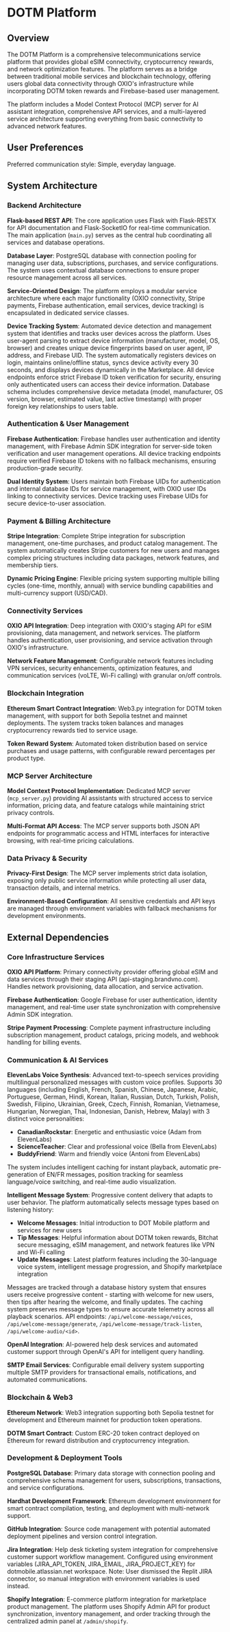 # DOTM Platform

## Overview

The DOTM Platform is a comprehensive telecommunications service platform that provides global eSIM connectivity, cryptocurrency rewards, and network optimization features. The platform serves as a bridge between traditional mobile services and blockchain technology, offering users global data connectivity through OXIO's infrastructure while incorporating DOTM token rewards and Firebase-based user management.

The platform includes a Model Context Protocol (MCP) server for AI assistant integration, comprehensive API services, and a multi-layered service architecture supporting everything from basic connectivity to advanced network features.

## User Preferences

Preferred communication style: Simple, everyday language.

## System Architecture

### Backend Architecture

**Flask-based REST API**: The core application uses Flask with Flask-RESTX for API documentation and Flask-SocketIO for real-time communication. The main application (`main.py`) serves as the central hub coordinating all services and database operations.

**Database Layer**: PostgreSQL database with connection pooling for managing user data, subscriptions, purchases, and service configurations. The system uses contextual database connections to ensure proper resource management across all services.

**Service-Oriented Design**: The platform employs a modular service architecture where each major functionality (OXIO connectivity, Stripe payments, Firebase authentication, email services, device tracking) is encapsulated in dedicated service classes.

**Device Tracking System**: Automated device detection and management system that identifies and tracks user devices across the platform. Uses user-agent parsing to extract device information (manufacturer, model, OS, browser) and creates unique device fingerprints based on user agent, IP address, and Firebase UID. The system automatically registers devices on login, maintains online/offline status, syncs device activity every 30 seconds, and displays devices dynamically in the Marketplace. All device endpoints enforce strict Firebase ID token verification for security, ensuring only authenticated users can access their device information. Database schema includes comprehensive device metadata (model, manufacturer, OS version, browser, estimated value, last active timestamp) with proper foreign key relationships to users table.

### Authentication & User Management

**Firebase Authentication**: Firebase handles user authentication and identity management, with Firebase Admin SDK integration for server-side token verification and user management operations. All device tracking endpoints require verified Firebase ID tokens with no fallback mechanisms, ensuring production-grade security.

**Dual Identity System**: Users maintain both Firebase UIDs for authentication and internal database IDs for service management, with OXIO user IDs linking to connectivity services. Device tracking uses Firebase UIDs for secure device-to-user association.

### Payment & Billing Architecture

**Stripe Integration**: Complete Stripe integration for subscription management, one-time purchases, and product catalog management. The system automatically creates Stripe customers for new users and manages complex pricing structures including data packages, network features, and membership tiers.

**Dynamic Pricing Engine**: Flexible pricing system supporting multiple billing cycles (one-time, monthly, annual) with service bundling capabilities and multi-currency support (USD/CAD).

### Connectivity Services

**OXIO API Integration**: Deep integration with OXIO's staging API for eSIM provisioning, data management, and network services. The platform handles authentication, user provisioning, and service activation through OXIO's infrastructure.

**Network Feature Management**: Configurable network features including VPN services, security enhancements, optimization features, and communication services (voLTE, Wi-Fi calling) with granular on/off controls.

### Blockchain Integration

**Ethereum Smart Contract Integration**: Web3.py integration for DOTM token management, with support for both Sepolia testnet and mainnet deployments. The system tracks token balances and manages cryptocurrency rewards tied to service usage.

**Token Reward System**: Automated token distribution based on service purchases and usage patterns, with configurable reward percentages per product type.

### MCP Server Architecture

**Model Context Protocol Implementation**: Dedicated MCP server (`mcp_server.py`) providing AI assistants with structured access to service information, pricing data, and feature catalogs while maintaining strict privacy controls.

**Multi-Format API Access**: The MCP server supports both JSON API endpoints for programmatic access and HTML interfaces for interactive browsing, with real-time pricing calculations.

### Data Privacy & Security

**Privacy-First Design**: The MCP server implements strict data isolation, exposing only public service information while protecting all user data, transaction details, and internal metrics.

**Environment-Based Configuration**: All sensitive credentials and API keys are managed through environment variables with fallback mechanisms for development environments.

## External Dependencies

### Core Infrastructure Services

**OXIO API Platform**: Primary connectivity provider offering global eSIM and data services through their staging API (api-staging.brandvno.com). Handles network provisioning, data allocation, and service activation.

**Firebase Authentication**: Google Firebase for user authentication, identity management, and real-time user state synchronization with comprehensive Admin SDK integration.

**Stripe Payment Processing**: Complete payment infrastructure including subscription management, product catalogs, pricing models, and webhook handling for billing events.

### Communication & AI Services

**ElevenLabs Voice Synthesis**: Advanced text-to-speech services providing multilingual personalized messages with custom voice profiles. Supports 30 languages (including English, French, Spanish, Chinese, Japanese, Arabic, Portuguese, German, Hindi, Korean, Italian, Russian, Dutch, Turkish, Polish, Swedish, Filipino, Ukrainian, Greek, Czech, Finnish, Romanian, Vietnamese, Hungarian, Norwegian, Thai, Indonesian, Danish, Hebrew, Malay) with 3 distinct voice personalities:
- **CanadianRockstar**: Energetic and enthusiastic voice (Adam from ElevenLabs)
- **ScienceTeacher**: Clear and professional voice (Bella from ElevenLabs)
- **BuddyFriend**: Warm and friendly voice (Antoni from ElevenLabs)

The system includes intelligent caching for instant playback, automatic pre-generation of EN/FR messages, position tracking for seamless language/voice switching, and real-time audio visualization.

**Intelligent Message System**: Progressive content delivery that adapts to user behavior. The platform automatically selects message types based on listening history:
- **Welcome Messages**: Initial introduction to DOT Mobile platform and services for new users
- **Tip Messages**: Helpful information about DOTM token rewards, Bitchat secure messaging, eSIM management, and network features like VPN and Wi-Fi calling
- **Update Messages**: Latest platform features including the 30-language voice system, intelligent message progression, and Shopify marketplace integration

Messages are tracked through a database history system that ensures users receive progressive content - starting with welcome for new users, then tips after hearing the welcome, and finally updates. The caching system preserves message types to ensure accurate telemetry across all playback scenarios. API endpoints: `/api/welcome-message/voices`, `/api/welcome-message/generate`, `/api/welcome-message/track-listen`, `/api/welcome-audio/<id>`.

**OpenAI Integration**: AI-powered help desk services and automated customer support through OpenAI's API for intelligent query handling.

**SMTP Email Services**: Configurable email delivery system supporting multiple SMTP providers for transactional emails, notifications, and automated communications.

### Blockchain & Web3

**Ethereum Network**: Web3 integration supporting both Sepolia testnet for development and Ethereum mainnet for production token operations.

**DOTM Smart Contract**: Custom ERC-20 token contract deployed on Ethereum for reward distribution and cryptocurrency integration.

### Development & Deployment Tools

**PostgreSQL Database**: Primary data storage with connection pooling and comprehensive schema management for users, subscriptions, transactions, and service configurations.

**Hardhat Development Framework**: Ethereum development environment for smart contract compilation, testing, and deployment with multi-network support.

**GitHub Integration**: Source code management with potential automated deployment pipelines and version control integration.

**Jira Integration**: Help desk ticketing system integration for comprehensive customer support workflow management. Configured using environment variables (JIRA_API_TOKEN, JIRA_EMAIL, JIRA_PROJECT_KEY) for dotmobile.atlassian.net workspace. Note: User dismissed the Replit JIRA connector, so manual integration with environment variables is used instead.

**Shopify Integration**: E-commerce platform integration for marketplace product management. The platform uses Shopify Admin API for product synchronization, inventory management, and order tracking through the centralized admin panel at `/admin/shopify`.